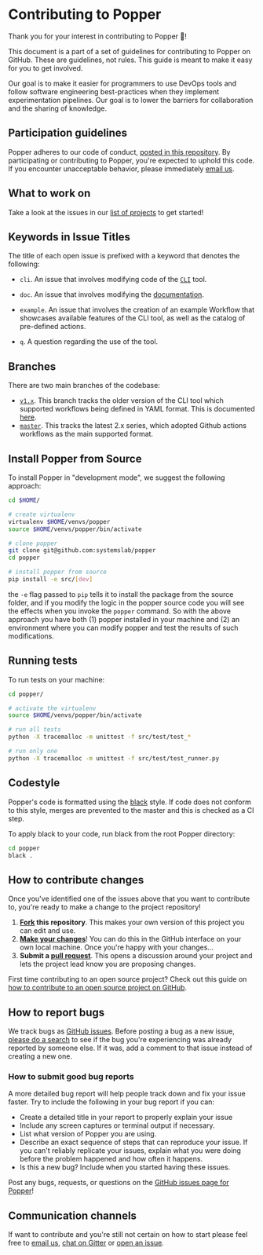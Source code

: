 # Contributing to Popper

Thank you for your interest in contributing to Popper :tada:!

This document is a part of a set of guidelines for contributing to Popper on 
GitHub. These are guidelines, not rules. This guide is meant to make it easy for 
you to get involved.

Our goal is to make it easier for programmers to use DevOps tools and follow 
software engineering best-practices when they implement experimentation 
pipelines. Our goal is to lower the barriers for collaboration and the sharing 
of knowledge.

## Participation guidelines

Popper adheres to our code of conduct, [posted in this repository](CODE_OF_CONDUCT.md). By participating or contributing to Popper, you're expected to uphold this code. If you encounter unacceptable behavior, please immediately [email us](mailto:ivo@cs.ucsc.edu).

## What to work on

Take a look at the issues in our [list of 
projects](https://github.com/systemslab/popper/projects) to get started!

## Keywords in Issue Titles

The title of each open issue is prefixed with a keyword that denotes the 
following:

  * `cli`. An issue that involves modifying code of the 
    [`CLI`](https://github.com/systemslab/popper/tree/master/src) 
    tool.

  * `doc`. An issue that involves modifying the 
    [documentation](https://github.com/systemslab/popper/tree/master/docs).

  * `example`. An issue that involves the creation of an example 
    Workflow that showcases available features of the CLI tool, as 
    well as the catalog of pre-defined actions.

  * `q`. A question regarding the use of the tool.

## Branches

There are two main branches of the codebase:

  * [`v1.x`](https://github.com/systemslab/popper/tree/v1.x). This branch tracks 
    the older version of the CLI tool which supported workflows being defined in 
    YAML format. This is documented 
    [here](https://popper.readthedocs.io/en/v1.1.2/sections/cli_features.html#the-popper-yml-configuration-file).
  * [`master`](./). This tracks the latest 2.x series, which adopted 
    Github actions workflows as the main supported format.

## Install Popper from Source

To install Popper in "development mode", we suggest the following 
approach:

```bash
cd $HOME/

# create virtualenv
virtualenv $HOME/venvs/popper
source $HOME/venvs/popper/bin/activate

# clone popper
git clone git@github.com:systemslab/popper
cd popper

# install popper from source
pip install -e src/[dev]
```

the `-e` flag passed to `pip` tells it to install the package from the 
source folder, and if you modify the logic in the popper source code 
you will see the effects when you invoke the `popper` command. So with 
the above approach you have both (1) popper installed in your machine 
and (2) an environment where you can modify popper and test the 
results of such modifications.

## Running tests

To run tests on your machine:

```bash
cd popper/

# activate the virtualenv
source $HOME/venvs/popper/bin/activate

# run all tests
python -X tracemalloc -m unittest -f src/test/test_*

# run only one
python -X tracemalloc -m unittest -f src/test/test_runner.py
```

## Codestyle

Popper's code is formatted using the [black](https://github.com/psf/black) style. If code does not conform to this style, merges are prevented to the master and this is checked as a CI step.

To apply black to your code, run black from the root Popper directory:

```bash
cd popper
black .
```

## How to contribute changes

Once you've identified one of the issues above that you want to contribute to, you're ready to make a change to the project repository!

 1. **[Fork](https://help.github.com/articles/fork-a-repo/) this repository**. 
    This makes your own version of this project you can edit and use.
 2. **[Make your 
    changes](https://guides.github.com/activities/forking/#making-changes)**! 
    You can do this in the GitHub interface on your own local machine. Once 
    you're happy with your changes...
 3. **Submit a [pull 
    request](https://help.github.com/articles/proposing-changes-to-a-project-with-pull-requests/)**. 
    This opens a discussion around your project and lets the project lead know 
    you are proposing changes.

First time contributing to an open source project? Check out this guide on [how to contribute to an open source project on GitHub](https://egghead.io/series/how-to-contribute-to-an-open-source-project-on-github).

## How to report bugs

We track bugs as [GitHub issues](https://github.com/systemslab/popper/issues). Before posting a bug as a new issue, [please do a search](https://github.com/systemslab/popper/issues?q=is%3Aopen+is%3Aissue+label%3Abug) to see if the bug you're experiencing was already reported by someone else. If it was, add a comment to that issue instead of creating a new one.

### How to submit good bug reports

A more detailed bug report will help people track down and fix your issue faster. Try to include the following in your bug report if you can: 

* Create a detailed title in your report to properly explain your issue
* Include any screen captures or terminal output if necessary.
* List what version of Popper you are using.
* Describe an exact sequence of steps that can reproduce your issue. If you can't reliably replicate your issues, explain what you were doing before the problem happened and how often it happens.
* Is this a new bug? Include when you started having these issues.

Post any bugs, requests, or questions on the [GitHub issues page for Popper](https://github.com/systemslab/popper/issues)!

## Communication channels

If want to contribute and you're still not certain on how to start please feel
free to [email us](mailto:ivo@cs.ucsc.edu),
[chat on Gitter](https://gitter.im/systemslab/popper) or [open an
issue](https://github.com/systemslab/popper/issues/new).
